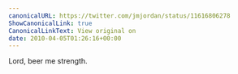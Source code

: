 ```yaml
---
canonicalURL: https://twitter.com/jmjordan/status/11616806278
ShowCanonicalLink: true
CanonicalLinkText: View original on
date: 2010-04-05T01:26:16+00:00
---
```

Lord, beer me strength.